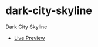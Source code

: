 # dark-city-skyline
 Dark City Skyline
 <ul>
 <li>
 <a href="https://codringavan.github.io/dark-city-skyline/">Live Preview</a>
 </li>
 </ul>